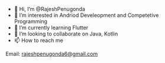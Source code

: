 - 👋 Hi, I’m @RajeshPenugonda
- 👀 I’m interested in Andriod Develeopment and Competetive Programming
- 🌱 I’m currently learning Flutter
- 💞️ I’m looking to collaborate on Java, Kotlin
- 📫 How to reach me 

Email: rajeshpenugonda6@gmail.com

<!---
RajeshPenugonda/RajeshPenugonda is a ✨ special ✨ repository because its `README.md` (this file) appears on your GitHub profile.
You can click the Preview link to take a look at your changes.
--->
